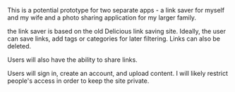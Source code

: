This is a potential prototype for two separate apps - a link saver for myself and my wife and a photo sharing application for my larger family. 

the link saver is based on the old Delicious link saving site. Ideally, the user can save links, add tags or categories for later filtering. Links can also be deleted. 

Users will also have the ability to share links. 

Users will sign in, create an account, and upload content. I will likely restrict people's access in order to keep the site private. 